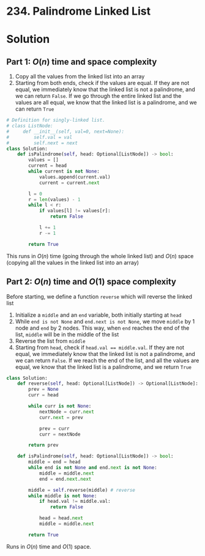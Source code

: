 # 234. Palindrome Linked List

# Solution

## Part 1: $O(n)$ time and space complexity

1. Copy all the values from the linked list into an array
2. Starting from both ends, check if the values are equal. If they are not equal, we immediately know that the linked list is not a palindrome, and we can return `False`. If we go through the entire linked list and the values are all equal, we know that the linked list is a palindrome, and we can return `True`

```py
# Definition for singly-linked list.
# class ListNode:
#     def __init__(self, val=0, next=None):
#         self.val = val
#         self.next = next
class Solution:
    def isPalindrome(self, head: Optional[ListNode]) -> bool:
        values = []
        current = head
        while current is not None:
            values.append(current.val)
            current = current.next

        l = 0
        r = len(values) - 1
        while l < r:
            if values[l] != values[r]:
                return False

            l += 1
            r -= 1

        return True
```

This runs in $O(n)$ time (going through the whole linked list) and $O(n)$ space (copying all the values in the linked list into an array)

## Part 2: $O(n)$ time and $O(1)$ space complexity

Before starting, we define a function `reverse` which will reverse the linked list

1. Initialize a `middle` and an `end` variable, both initially starting at `head`
2. While `end is not None` and `end.next is not None`, we move `middle` by 1 node and `end` by 2 nodes. This way, when `end` reaches the end of the list, `middle` will be in the middle of the list
3. Reverse the list from `middle`
4. Starting from `head`, check if `head.val == middle.val`. If they are not equal, we immediately know that the linked list is not a palindrome, and we can return `False`. If we reach the end of the list, and all the values are equal, we know that the linked list is a palindrome, and we return `True`

```py
class Solution:
    def reverse(self, head: Optional[ListNode]) -> Optional[ListNode]:
        prev = None
        curr = head

        while curr is not None:
            nextNode = curr.next
            curr.next = prev

            prev = curr
            curr = nextNode

        return prev

    def isPalindrome(self, head: Optional[ListNode]) -> bool:
        middle = end = head
        while end is not None and end.next is not None:
            middle = middle.next
            end = end.next.next

        middle = self.reverse(middle) # reverse
        while middle is not None:
            if head.val != middle.val:
                return False

            head = head.next
            middle = middle.next

        return True
```

Runs in $O(n)$ time and $O(1)$ space.